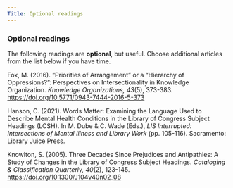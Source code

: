 ```yaml
---
Title: Optional readings
---
```

### Optional readings

The following readings are **optional**, but useful. Choose additional articles from the list below if you have time. 

Fox, M. (2016). “Priorities of Arrangement” or a “Hierarchy of Oppressions?”: Perspectives on Intersectionality in Knowledge Organization. *Knowledge Organizations, 43*(5), 373-383. <https://doi.org/10.5771/0943-7444-2016-5-373>

Hanson, C. (2021). Words Matter: Examining the Language Used to Describe Mental Health Conditions in the Library of Congress Subject Headings (LCSH). In M. Dube & C. Wade (Eds.), *LIS Interrupted: Intersections of Mental Illness and Library Work* (pp. 105-116). Sacramento: Library Juice Press. 

Knowlton, S. (2005). Three Decades Since Prejudices and Antipathies: A Study of Changes in the Library of Congress Subject Headings. *Cataloging & Classification Quarterly, 40*(2), 123-145. <https://doi.org/10.1300/J104v40n02_08>


